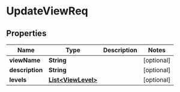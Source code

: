

# UpdateViewReq


## Properties

| Name | Type | Description | Notes |
|------------ | ------------- | ------------- | -------------|
|**viewName** | **String** |  |  [optional] |
|**description** | **String** |  |  [optional] |
|**levels** | [**List&lt;ViewLevel&gt;**](ViewLevel.md) |  |  [optional] |



